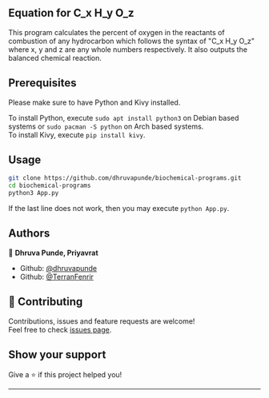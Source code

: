 ## Equation for C_x H_y O_z
 This program calculates the percent of oxygen in the reactants of combustion of any hydrocarbon which follows the syntax of "C_x H_y O_z" where x, y and z are any whole numbers respectively. It also outputs the balanced chemical reaction.

## Prerequisites
Please make sure to have Python and Kivy installed.

To install Python, execute ```sudo apt install python3``` on Debian based systems or ```sudo pacman -S python``` on Arch based systems.  
To install Kivy, execute ```pip install kivy```.
## Usage

```sh
git clone https://github.com/dhruvapunde/biochemical-programs.git
cd biochemical-programs
python3 App.py
```
If the last line does not work, then you may execute ```python App.py```.
## Authors

👤 **Dhruva Punde, Priyavrat**

* Github: [@dhruvapunde](https://github.com/dhruvapunde)
* Github: [@TerranFenrir](https://github.com/TerranFenrir)

## 🤝 Contributing

Contributions, issues and feature requests are welcome!<br />Feel free to check [issues page](https://github.com/dhruvapunde/biochemical-programs/issues). 

## Show your support

Give a ⭐️ if this project helped you!

***
